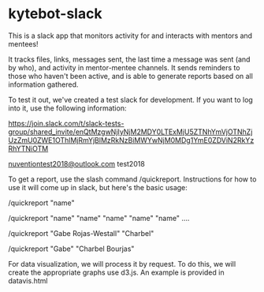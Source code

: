 # kytebot-slack

This is a slack app that monitors activity for and interacts with mentors and mentees!

It tracks files, links, messages sent, the last time a message was sent (and by who), and activity in mentor-mentee channels. It sends reminders to those who haven't been active, and is able to generate reports based on all information gathered.

To test it out, we've created a test slack for development. If you want to log into it, use the following information:

https://join.slack.com/t/slack-tests-group/shared_invite/enQtMzgwNjIyNjM2MDY0LTExMjU5ZTNhYmVjOTNhZjUzZmU0ZWE1OThlMjRmYjBlMzRkNzBiMWYwNjM0MDg1YmE0ZDViN2RkYzRhYTNiOTM

nuventiontest2018@outlook.com
test2018

To get a report, use the slash command /quickreport. Instructions for how to use it will come up in slack, but here's the basic usage:

/quickreport "name"

/quickreport "name" "name" "name" "name" "name" ....

/quickreport "Gabe Rojas-Westall" "Charbel"

/quickreport "Gabe" "Charbel Bourjas"


For data visualization, we will process it by request. To do this, we will create the appropriate graphs use d3.js. An example is provided in datavis.html



